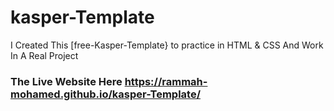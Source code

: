 # kasper-Template
I Created This [free-Kasper-Template} to practice in HTML &amp; CSS And Work In A Real Project 
### The Live Website Here https://rammah-mohamed.github.io/kasper-Template/

